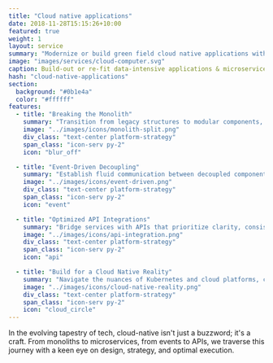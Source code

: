 ```yaml
---
title: "Cloud native applications"
date: 2018-11-28T15:15:26+10:00
featured: true
weight: 1
layout: service
summary: "Modernize or build green field cloud native applications with a strong focus on microservices architecture & domain driven design."
image: "images/services/cloud-computer.svg"
caption: Build-out or re-fit data-intensive applications & microservices.
hash: "cloud-native-applications"
section:
  background: "#0b1e4a"
  color: "#ffffff"
features:
  - title: "Breaking the Monolith"
    summary: "Transition from legacy structures to modular components, reimagining systems for the future."
    image: "../images/icons/monolith-split.png"
    div_class: "text-center platform-strategy"
    span_class: "icon-serv py-2"
    icon: "blur_off"

  - title: "Event-Driven Decoupling"
    summary: "Establish fluid communication between decoupled components with an event-driven approach and CQRS."
    image: "../images/icons/event-driven.png"
    div_class: "text-center platform-strategy"
    span_class: "icon-serv py-2"
    icon: "event"

  - title: "Optimized API Integrations"
    summary: "Bridge services with APIs that prioritize clarity, consistency, and coherent data exchange."
    image: "../images/icons/api-integration.png"
    div_class: "text-center platform-strategy"
    span_class: "icon-serv py-2"
    icon: "api"

  - title: "Build for a Cloud Native Reality"
    summary: "Navigate the nuances of Kubernetes and cloud platforms, crafting solutions that resonate with today's tech landscape."
    image: "../images/icons/cloud-native-reality.png"
    div_class: "text-center platform-strategy"
    span_class: "icon-serv py-2"
    icon: "cloud_circle"
---
```


In the evolving tapestry of tech, cloud-native isn't just a buzzword; it's a craft. From monoliths to microservices, from events to APIs, we traverse this journey with a keen eye on design, strategy, and optimal execution.
